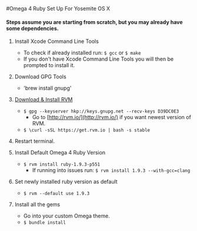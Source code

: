 #Omega 4 Ruby Set Up For Yosemite OS X

#### Steps assume you are starting from scratch, but you may already have some dependencies.

1. Install Xcode Command Line Tools
	* To check if already installed run: `$ gcc` or `$ make`
	* If you don't have Xcode Command Line Tools you will then be prompted to install it.

2. Download GPG Tools
	* 'brew install gnupg'

3. [Download & Install RVM](http://rvm.io/)
	* `$ gpg --keyserver hkp://keys.gnupg.net --recv-keys D39DC0E3`
		* Go to [http://rvm.io/](http://rvm.io/) if you want newest version of RVM.
	* `$ \curl -sSL https://get.rvm.io | bash -s stable`

4. Restart terminal.

5. Install Default Omega 4 Ruby Version
	* `$ rvm install ruby-1.9.3-p551`
		* If running into issues run: `$ rvm install 1.9.3 --with-gcc=clang`

6. Set newly installed ruby version as default
	* `$ rvm --default use 1.9.3`

7. Install all the gems
	* Go into your custom Omega theme.
	* `$ bundle install`

